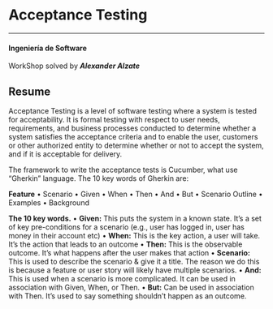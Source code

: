 # Acceptance Testing
---
#### Ingeniería de Software
WorkShop solved by  ***Alexander Alzate***

## Resume
Acceptance Testing is a level of software testing where a system is tested for acceptability. It is formal testing with respect to user needs, requirements, and business processes conducted to determine whether a system satisfies the acceptance criteria and to enable the user, customers or other authorized entity to determine whether or not to accept the system, and if it is acceptable for delivery.

The framework to write the acceptance tests is Cucumber, what use “Gherkin” language. The 10 key words of Gherkin are:

**Feature**
• Scenario
• Given
• When
• Then
• And
• But
• Scenario Outline
• Examples
• Background

**The 10 key words.**
• **Given:** This puts the system in a known state. It’s a set of key pre-conditions for a scenario (e.g., user has logged in, user has money in their account etc)
• **When:** This is the key action, a user will take. It’s the action that leads to an outcome
• **Then:** This is the observable outcome. It’s what happens after the user makes that action
• **Scenario:** This is used to describe the scenario & give it a title. The reason we do this is because a feature or user story will likely have multiple scenarios.
• **And:** This is used when a scenario is more complicated. It can be used in association with Given, When, or Then.
• **But:** Can be used in association with Then. It’s used to say something shouldn’t happen as an outcome.
